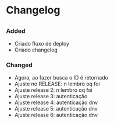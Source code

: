 # Changelog

## 

### Added
- Criado fluxo de deploy
- Criado changelog

### Changed
- Agora, ao fazer busca o ID é retornado
- Ajuste no RELEASE: n lembro oq foi
- Ajuste release 2: n lembro oq foi
- Ajuste release 3: autenticação
- Ajuste release 4: autenticação dnv
- Ajuste release 5: autenticação dnv 
- Ajuste release 6: autenticação dnv 